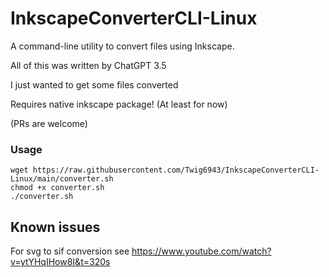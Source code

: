 # InkscapeConverterCLI-Linux
A command-line utility to convert files using Inkscape.

All of this was written by ChatGPT 3.5 

I just wanted to get some files converted

Requires native inkscape package! (At least for now)

(PRs are welcome)

### Usage
```
wget https://raw.githubusercontent.com/Twig6943/InkscapeConverterCLI-Linux/main/converter.sh
chmod +x converter.sh
./converter.sh
```

## Known issues
For svg to sif conversion see
https://www.youtube.com/watch?v=ytYHqIHow8I&t=320s
